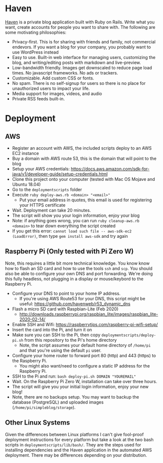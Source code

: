 # Haven

[Haven](https://havenweb.org) is a private blog application built with Ruby on Rails. Write what you want, create accounts for people you want to share with.  The following are some motivating philosophies:

* Privacy-first.  This is for sharing with friends and family, not commercial endevors.  If you want a blog for your company, you probably want to use WordPress instead
* Easy to use.  Built-in web interface for managing users, customizing the blog, and writing/editing posts with markdown and live-preview.
* Low-bandwidth friendly.  Images get downscaled to reduce page load times.  No javascript frameworks.  No ads or trackers.
* Customizable.  Add custom CSS or fonts.
* No spam. There is no self-signup for users so there is no place for unauthorized users to impact your life.
* Media support for images, videos, and audio
* Private RSS feeds built-in.

# Deployment
## AWS
* Register an account with AWS, the included scripts deploy to an AWS EC2 instance
* Buy a domain with AWS route 53, this is the domain that will point to the blog
* Setup your AWS credentials: https://docs.aws.amazon.com/sdk-for-java/v1/developer-guide/setup-credentials.html
* Clone this project onto your computer (tested with Mac OS Mojave and Ubuntu 18.04)
* Go to the `deploymentscripts` folder
* Execute `ruby deploy-aws.rb <domain> "<email>"`
  * Put your email address in quotes, this email is used for registering your HTTPS certificate
* Wait.  Deployment can take 20 minutes.
* The script will show you your login information, enjoy your blog
* Note: if anything goes wrong, you can run `ruby cleanup-aws.rb <domain>` to tear down everything the script created
* If you get this error: `cannot load such file -- aws-sdk-ec2 (LoadError)`, then type `gem install aws-sdk` and try again
## Raspberry Pi (Only tested with Pi Zero W)
Note, this requires a little bit more technical knowledge.  You know know how to flash an SD card and how to use the tools `ssh` and `scp`.  You should also be able to configure your own DNS and port forwarding. We're doing this fully headless, not plugging in a display or mouse/keybord to the Raspberry Pi.
* Configure your DNS to point to your home IP address.
  * If you're using AWS Route53 for your DNS, this script might be useful: https://github.com/havenweb/r53_dynamic_dns
* Flash a micro SD card with Raspbian-Lite (Feb 2020)
  * http://downloads.raspberrypi.org/raspbian_lite/images/raspbian_lite-2020-02-14/
* Enable SSH and Wifi: https://raspberrytips.com/raspberry-pi-wifi-setup/
* Insert the card into the Pi, and turn it on
* Make sure you can SSH to the Pi, then copy `deploymentscripts/deploy-pi.sh` from this repository to the Pi's home directory
  * Note, the script assumes your default home directory of `/home/pi` and that you're using the default `pi` user.
* Configure your home router to forward port 80 (http) and 443 (https) to the Raspberry Pi.
  * You might also want/need to configure a static IP address for the Raspberry Pi.
* SSH to the Pi and run: `bash deploy-pi.sh DOMAIN "YOUREMAIL"`
* Wait.  On the Raspberry Pi Zero W, installation can take over three hours.
* The script will give you your initial login information, enjoy your new blog!
* Note, there are no backups setup.  You may want to backup the database (PostgreSQL) and uploaded images (`/home/pi/simpleblog/storage`).

## Other Linux Systems

Given the differences between Linux platforms I can't give fool-proof deployment instructions for every platform but take a look at the two bash scripts in `deploymentscripts/lib/bash/`.  They are the steps used for installing dependencies and the Haven application in the automated AWS deployment.  There may be differences depending on your distribution.

